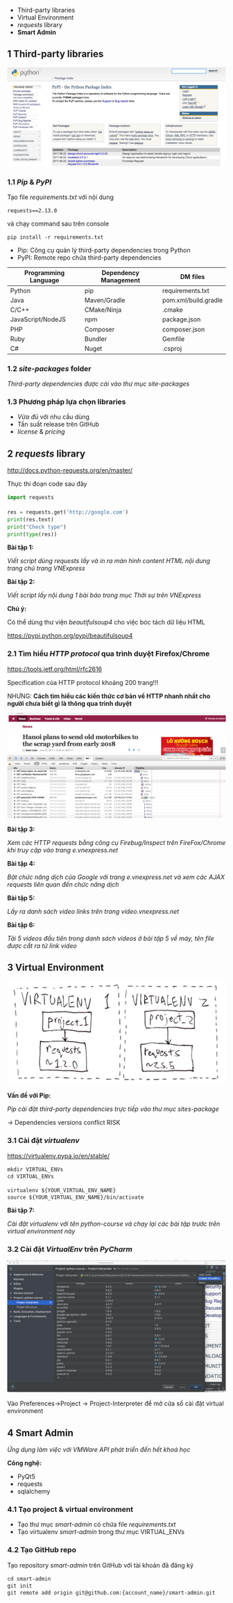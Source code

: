 * Third-party libraries
* Virtual Environment
* *requests* library
* **Smart Admin**

## 1 Third-party libraries

![](https://raw.githubusercontent.com/mto/python-course/master/Session4/material/pypi_index.png)

### 1.1 *Pip* & *PyPI*

Tạo file *requirements.txt* với nội dung

```shell
requests==2.13.0
```

và chạy command sau trên console

```shell
pip install -r requirements.txt
```


* Pip: Công cụ quản lý third-party dependencies trong Python
* PyPI: Remote repo chứa third-party dependencies


| Programming Language | Dependency Management | DM files |
|---|---|---|
|Python|pip|requirements.txt|
|Java|Maven/Gradle|pom.xml/build.gradle|
|C/C++|CMake/Ninja|.cmake|
|JavaScript/NodeJS|npm|package.json|
|PHP|Composer|composer.json|
|Ruby|Bundler|Gemfile|
|C#|Nuget|.csproj|

### 1.2 *site-packages* folder

*Third-party dependencies được cài vào thư mục *site-packages**

### 1.3 Phương pháp lựa chọn libraries

* *Vừa đủ* với nhu cầu dùng
* Tần suất release trên GitHub
* *license* & *pricing*

## 2 *requests* library

http://docs.python-requests.org/en/master/

Thực thi đoạn code sau đây

```python
import requests

res = requests.get('http://google.com')
print(res.text)
print("Check type")
print(type(res))
```

__**Bài tập 1:**__

*Viết script dùng *requests* lấy và in ra màn hình content HTML nội dung trang chủ trang VNExpress*

__**Bài tập 2:**__

*Viết script lấy nội dung 1 bài báo trong mục *Thời sự* trên VNExpress*

__**Chú ý:**__

Có thể dùng thư viện *beautifulsoup4* cho việc bóc tách dữ liệu HTML

https://pypi.python.org/pypi/beautifulsoup4

### 2.1 Tìm hiểu *HTTP protocol* qua trình duyệt Firefox/Chrome

https://tools.ietf.org/html/rfc2616

Specification của HTTP protocol khoảng 200 trang!!!

NHƯNG:
**Cách tìm hiểu các kiến thức cơ bản về HTTP nhanh nhất cho người chưa biết gì là thông qua trình duyệt**

![](https://raw.githubusercontent.com/mto/python-course/master/Session4/material/vnexpress_firebug.png)

__**Bài tập 3:**__

*Xem các HTTP requests bằng công cụ Firebug/Inspect trên FireFox/Chrome khi truy cập vào trang *e.vnexpress.net**



__**Bài tập 4:**__

*Bật chức năng dịch của Google với trang *e.vnexpress.net* và xem các AJAX requests liên quan đến chức năng dịch*

__**Bài tập 5:**__

*Lấy ra danh sách video links trên trang *video.vnexpress.net**

__**Bài tập 6:**__

*Tải 5 videos đầu tiên trong danh sách videos ở bài tập 5 về máy, tên file được cắt ra từ link video*

## 3 Virtual Environment

![](https://raw.githubusercontent.com/mto/python-course/master/Session4/material/virtual_environment.jpg)

__Vấn đề với Pip:__

*Pip cài đặt third-party dependencies trực tiếp vào thư mục sites-package*

-> Dependencies versions conflict RISK

### 3.1 Cài đặt *virtualenv*

https://virtualenv.pypa.io/en/stable/

```shell
mkdir VIRTUAL_ENVs
cd VIRTUAL_ENVs

virtualenv ${YOUR_VIRTUAL_ENV_NAME}
source ${YOUR_VIRTUAL_ENV_NAME}/bin/activate
```

__**Bài tập 7:**__

*Cài đặt *virtualenv* với tên *python-course* và chạy lại các bài tập trước trên virtual environment này*

### 3.2 Cài đặt *VirtualEnv* trên *PyCharm*

![](https://raw.githubusercontent.com/mto/python-course/master/Session4/material/venv_pycharm.png)

Vào Preferences->Project -> Project-Interpreter để mở cửa sổ cài đặt virtual environment

## 4 **Smart Admin**

*Ứng dụng làm việc với VMWare API phát triển đến hết khoá học*

__**Công nghệ:**__

* PyQt5
* requests
* sqlalchemy

### 4.1 Tạo project & virtual environment

* Tạo thư mục *smart-admin* có chứa file *requirements.txt*
* Tạo virtualenv *smart-admin* trong thư mục VIRTUAL_ENVs

### 4.2 Tạo GitHub repo

Tạo repository *smart-admin* trên GitHub với tài khoản đã đăng ký

```
cd smart-admin
git init
git remote add origin git@github.com:{account_name}/smart-admin.git
```